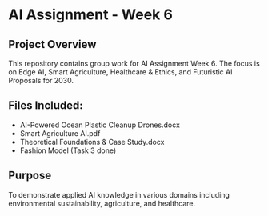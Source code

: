 # AI Assignment - Week 6

## Project Overview
This repository contains group work for AI Assignment Week 6. The focus is on Edge AI, Smart Agriculture, Healthcare & Ethics, and Futuristic AI Proposals for 2030.

## Files Included:
- AI-Powered Ocean Plastic Cleanup Drones.docx
- Smart Agriculture AI.pdf
- Theoretical Foundations & Case Study.docx
- Fashion Model (Task 3 done)

## Purpose
To demonstrate applied AI knowledge in various domains including environmental sustainability, agriculture, and healthcare.
